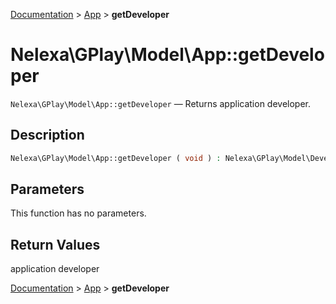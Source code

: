 [Documentation](../../README.md) > [App](README.md) > **getDeveloper**

# Nelexa\GPlay\Model\App::getDeveloper
`Nelexa\GPlay\Model\App::getDeveloper` — Returns application developer.

## Description
```php
Nelexa\GPlay\Model\App::getDeveloper ( void ) : Nelexa\GPlay\Model\Developer
```

## Parameters
This function has no parameters.

## Return Values
application developer

[Documentation](../../README.md) > [App](README.md) > **getDeveloper**
